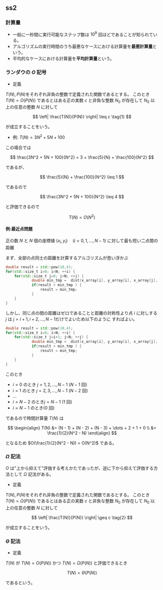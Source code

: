 ## ss2

### 計算量

- 一般に一秒間に実行可能なステップ数は $10^9$ 回ほどであることが知られている。
- アルゴリズムの実行時間のうち最悪なケースにおける計算量を<b>最悪計算量</b>という。
- 平均的なケースにおける計算量を<b>平均計算量</b>という。

### ランダウの $O$ 記号 

- 定義

$T(N),P(N)$をそれぞれ非負の整数で定義された関数であるとする。
このとき$T(N) = O(P(N))$ であるとはある正の実数 $c$ と非負な整数 $N_0$ が存在して $N_0$ 以上の任意の整数 $N$ に対して

$$
\left| \frac{T(N)}{P(N)} \right| \leq c \tag{1}
$$

が成立することをいう。

- 例: $T(N) = 3N^2 + 5N + 100$

この場合では

$$
\frac{3N^2 + 5N + 100}{N^2} = 3 + \frac{5}{N} + \frac{100}{N^2} 
$$

であるが、

$$
\frac{5}{N} + \frac{100}{N^2} \leq 1 
$$

であるので

$$
\frac{3N^2 + 5N + 100}{N^2} \leq 4
$$

と評価できるので

$$
T(N) = O(N^2) 
$$

#### 例:最近点問題 

正の数 $N$ と $N$ 個の座標値 $(x_i, y_i) \quad (i = 0,1,\dots,N - 1)$ に対して最も短い二点間の距離

まず、全部の点同士の距離を計算するアルゴリズムが思い浮かぶ

```C++
double result = std::pow(10,4);
for(std::size_t i=0; i<N; ++i) {
    for(std::size_t j=0; j<N; ++j) {
            double min_tmp =  dist(x_array[i], y_array[i], x_array[j], y_array[j]);
            if(result > min_tmp ) {
                result = min_tmp;
            }
    }
}
```

しかし、同じ点の間の距離はゼロであることと距離の対称性より点 $i$ に対しする $j$ は $j = i+1, i + 2, \dots, N - 1$だけでよいため以下のように
すればよい。

```C++
double result = std::pow(10,4);
for(std::size_t i=0; i<N; ++i) {
    for(std::size_t j=i+1; j<N; ++j) {
            double min_tmp =  dist(x_array[i], y_array[i], x_array[j], y_array[j]);
            if(result > min_tmp ) {
                result = min_tmp;
            }
    }
}
```

このとき

- $i = 0$ のとき $j = 1,2,\dots,N-1$ ($N - 1$ 回) 
- $i = 1$ のとき $j = 2,3,\dots,N-1$ ($N - 2$ 回) 
- $\dots$
- $i = N - 2$ のとき$j = N - 1$ (1 回) 
- $i = N - 1$ のとき(0 回) 

であるので時間計算量 $T(N)$ は

$$
\begin{align}
T(N) &= (N - 1) + (N - 2) + (N - 3) + \dots + 2 + 1 + 0 \\
     &= \frac{1}{2}(N^2 - N)
\end{align}
$$

となるため $O(\frac{1}{2}(N^2 - N)) = O(N^2)$ である。

### $\Omega$ 記法

$O$ は"上から抑えて"評価する考えかたであったが、逆に下から抑えて評価する方法として $\Omega$ 記法がある。

- 定義

$T(N),P(N)$をそれぞれ非負の整数で定義された関数であるとする。
このとき$T(N) = \Omega(P(N))$ であるとはある正の実数 $c$ と非負な整数 $N_0$ が存在して $N_0$ 以上の任意の整数 $N$ に対して

$$
\left| \frac{T(N)}{P(N)} \right| \geq c \tag{2}
$$

が成立することをいう。

### $\Theta$ 記法

- 定義

$T(N)$ が $T(N) = O(P(N))$ かつ $T(N) = \Omega(P(N))$ と評価できるとき

$$
T(N) = \Theta(P(N)) \tag{3}
$$

であるという。
